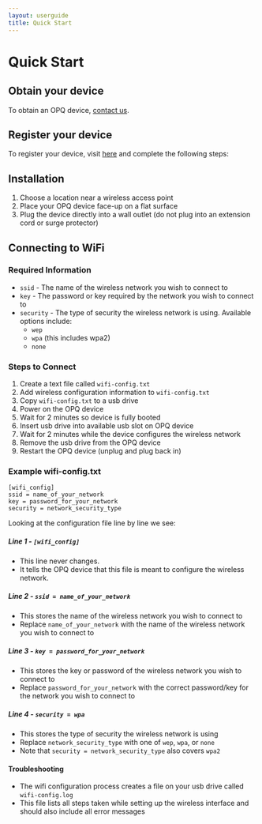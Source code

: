 ```yaml
---
layout: userguide
title: Quick Start
---
```


# Quick Start

## Obtain your device

To obtain an OPQ device, [contact us](contact.html).

## Register your device
To register your device, visit [here]() and complete the following steps:

## Installation
1. Choose a location near a wireless access point
2. Place your OPQ device face-up on a flat surface
3. Plug the device directly into a wall outlet (do not plug into an extension cord or surge protector)

## Connecting to WiFi
### Required Information  
* `ssid` - The name of the wireless network you wish to connect to
* `key` - The password or key required by the network you wish to connect to
* `security` - The type of security the wireless network is using. Available options include:
  * `wep`
  * `wpa` (this includes wpa2)
  * `none`

### Steps to Connect  
1. Create a text file called `wifi-config.txt`
2. Add wireless configuration information to `wifi-config.txt`
3. Copy `wifi-config.txt` to a usb drive
4. Power on the OPQ device
5. Wait for 2 minutes so device is fully booted
5. Insert usb drive into available usb slot on OPQ device
6. Wait for 2 minutes while the device configures the wireless network
7. Remove the usb drive from the OPQ device
8. Restart the OPQ device (unplug and plug back in)

### Example wifi-config.txt
    [wifi_config]
    ssid = name_of_your_network
    key = password_for_your_network
    security = network_security_type

Looking at the configuration file line by line we see:  
##### Line 1 - `[wifi_config]`
* This line never changes. 
* It tells the OPQ device that this file is meant to configure the wireless network.

##### Line 2 - `ssid = name_of_your_network`
* This stores the name of the wireless network you wish to connect to
* Replace `name_of_your_network` with the name of the wireless network you wish to connect to

##### Line 3 - `key = password_for_your_network`
* This stores the key or password of the wireless network you wish to connect to
* Replace `password_for_your_network` with the correct password/key for the network you wish to connect to

##### Line 4 - `security = wpa`
* This stores the type of security the wireless network is using
* Replace `network_security_type` with one of `wep`, `wpa`, or `none`
* Note that `security = network_security_type` also covers `wpa2`

#### Troubleshooting
* The wifi configuration process creates a file on your usb drive called `wifi-config.log`
* This file lists all steps taken while setting up the wireless interface and should also include all error messages

